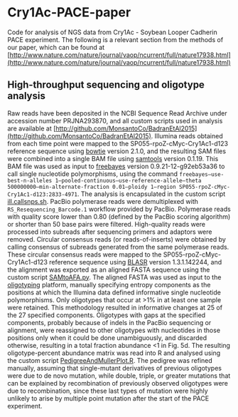 # Cry1Ac-PACE-paper
Code for analysis of NGS data from Cry1Ac - Soybean Looper Cadherin PACE experiment. The following is a relevant section from the methods of our paper, which can be found at [http://www.nature.com/nature/journal/vaop/ncurrent/full/nature17938.html](http://www.nature.com/nature/journal/vaop/ncurrent/full/nature17938.html)

## High-throughput sequencing and oligotype analysis
Raw reads have been deposited in the NCBI Sequence Read Archive under accession number PRJNA293870, and all custom scripts used in analysis are available at [http://github.com/MonsantoCo/BadranEtAl2015](http://github.com/MonsantoCo/BadranEtAl2015). Illumina reads obtained from each time point were mapped to the SP055-rpoZ-cMyc-Cry1Ac1-d123 reference sequence using [bowtie](http://bowtie-bio.sourceforge.net/bowtie2/index.shtml) version 2.1.0, and the resulting SAM files were combined into a single BAM file using [samtools](http://samtools.sourceforge.net/) version 0.1.19. This BAM file was used as input to [freebayes](http://github.com/ekg/freebayes) version 0.9.21-12-g92eb53a36 to call single nucleotide polymorphisms, using the command `freebayes–use-best-n-alleles 1–pooled-continuous–use-reference-allele–theta 500000000–min-alternate-fraction 0.01–ploidy 1–region SP055-rpoZ-cMyc-Cry1Ac1-d123:2833-4971`. The analysis is encapsulated in the custom script [ill.callsnps.sh](http://github.com/MonsantoCo/BadranEtAl2015/blob/master/sh/ill.callsnps.sh). PacBio polymerase reads were demultiplexed with `RS_Resequencing_Barcode.1` workflow provided by PacBio. Polymerase reads with quality score lower than 0.80 (defined by the PacBio scoring algorithm) or shorter than 50 base pairs were filtered. High-quality reads were processed into subreads after sequencing primers and adaptors were removed. Circular consensus reads (or reads-of-inserts) were obtained by calling consensus of subreads generated from the same polymerase reads. These circular consensus reads were mapped to the SP055-rpoZ-cMyc-Cry1Ac1-d123 reference sequence using [BLASR](http://github.com/PacificBiosciences/blasr) version 1.3.1.142244, and the alignment was exported as an aligned FASTA sequence using the custom script [SAMtoAFA.py](http://github.com/MonsantoCo/BadranEtAl2015/blob/master/SAMtoAFA.py). The aligned FASTA was used as input to the [oligotyping](http://github.com/meren/oligotyping) platform, manually specifying entropy components as the positions at which the Illumina data defined informative single nucleotide polymorphisms. Only oligotypes that occur at >1% in at least one sample were retained. This methodology resulted in informative changes at 25 of the 27 specified components. Oligotypes with gaps at the specified components, probably because of indels in the PacBio sequencing or alignment, were reassigned to other oligotypes with nucleotides in those positions only when it could be done unambiguously, and discarded otherwise, resulting in a total fraction abundance <1 in Fig. 5d. The resulting oligotype-percent abundance matrix was read into R and analysed using the custom script [PedigreeAndMullerPlot.R](http://github.com/MonsantoCo/BadranEtAl2015/blob/master/R/PedigreeAndMullerPlot.R). The pedigree was refined manually, assuming that single-mutant derivatives of previous oligotypes were due to de novo mutation, while double, triple, or greater mutations that can be explained by recombination of previously observed oligotypes were due to recombination, since these last types of mutation were highly unlikely to arise by multiple point mutation after the start of the PACE experiment.
